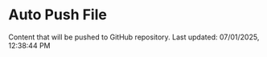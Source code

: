 # Auto Push File

Content that will be pushed to GitHub repository.
Last updated: 07/01/2025, 12:38:44 PM